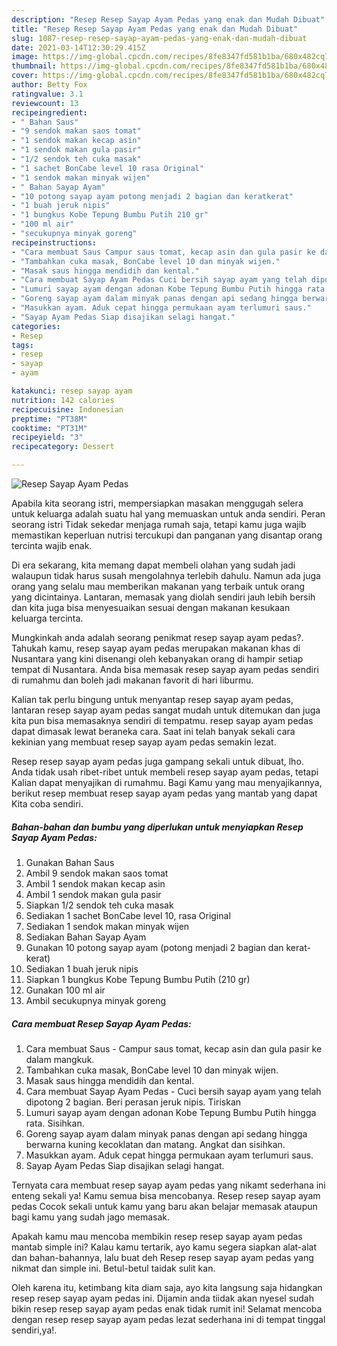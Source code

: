 ```yaml
---
description: "Resep Resep Sayap Ayam Pedas yang enak dan Mudah Dibuat"
title: "Resep Resep Sayap Ayam Pedas yang enak dan Mudah Dibuat"
slug: 1087-resep-resep-sayap-ayam-pedas-yang-enak-dan-mudah-dibuat
date: 2021-03-14T12:30:29.415Z
image: https://img-global.cpcdn.com/recipes/8fe8347fd581b1ba/680x482cq70/resep-sayap-ayam-pedas-foto-resep-utama.jpg
thumbnail: https://img-global.cpcdn.com/recipes/8fe8347fd581b1ba/680x482cq70/resep-sayap-ayam-pedas-foto-resep-utama.jpg
cover: https://img-global.cpcdn.com/recipes/8fe8347fd581b1ba/680x482cq70/resep-sayap-ayam-pedas-foto-resep-utama.jpg
author: Betty Fox
ratingvalue: 3.1
reviewcount: 13
recipeingredient:
- " Bahan Saus"
- "9 sendok makan saos tomat"
- "1 sendok makan kecap asin"
- "1 sendok makan gula pasir"
- "1/2 sendok teh cuka masak"
- "1 sachet BonCabe level 10 rasa Original"
- "1 sendok makan minyak wijen"
- " Bahan Sayap Ayam"
- "10 potong sayap ayam potong menjadi 2 bagian dan keratkerat"
- "1 buah jeruk nipis"
- "1 bungkus Kobe Tepung Bumbu Putih 210 gr"
- "100 ml air"
- "secukupnya minyak goreng"
recipeinstructions:
- "Cara membuat Saus Campur saus tomat, kecap asin dan gula pasir ke dalam mangkuk."
- "Tambahkan cuka masak, BonCabe level 10 dan minyak wijen."
- "Masak saus hingga mendidih dan kental."
- "Cara membuat Sayap Ayam Pedas Cuci bersih sayap ayam yang telah dipotong 2 bagian. Beri perasan jeruk nipis. Tiriskan"
- "Lumuri sayap ayam dengan adonan Kobe Tepung Bumbu Putih hingga rata. Sisihkan."
- "Goreng sayap ayam dalam minyak panas dengan api sedang hingga berwarna kuning kecoklatan dan matang. Angkat dan sisihkan."
- "Masukkan ayam. Aduk cepat hingga permukaan ayam terlumuri saus."
- "Sayap Ayam Pedas Siap disajikan selagi hangat."
categories:
- Resep
tags:
- resep
- sayap
- ayam

katakunci: resep sayap ayam 
nutrition: 142 calories
recipecuisine: Indonesian
preptime: "PT38M"
cooktime: "PT31M"
recipeyield: "3"
recipecategory: Dessert

---
```



![Resep Sayap Ayam Pedas](https://img-global.cpcdn.com/recipes/8fe8347fd581b1ba/680x482cq70/resep-sayap-ayam-pedas-foto-resep-utama.jpg)

Apabila kita seorang istri, mempersiapkan masakan menggugah selera untuk keluarga adalah suatu hal yang memuaskan untuk anda sendiri. Peran seorang istri Tidak sekedar menjaga rumah saja, tetapi kamu juga wajib memastikan keperluan nutrisi tercukupi dan panganan yang disantap orang tercinta wajib enak.

Di era  sekarang, kita memang dapat membeli olahan yang sudah jadi walaupun tidak harus susah mengolahnya terlebih dahulu. Namun ada juga orang yang selalu mau memberikan makanan yang terbaik untuk orang yang dicintainya. Lantaran, memasak yang diolah sendiri jauh lebih bersih dan kita juga bisa menyesuaikan sesuai dengan makanan kesukaan keluarga tercinta. 



Mungkinkah anda adalah seorang penikmat resep sayap ayam pedas?. Tahukah kamu, resep sayap ayam pedas merupakan makanan khas di Nusantara yang kini disenangi oleh kebanyakan orang di hampir setiap tempat di Nusantara. Anda bisa memasak resep sayap ayam pedas sendiri di rumahmu dan boleh jadi makanan favorit di hari liburmu.

Kalian tak perlu bingung untuk menyantap resep sayap ayam pedas, lantaran resep sayap ayam pedas sangat mudah untuk ditemukan dan juga kita pun bisa memasaknya sendiri di tempatmu. resep sayap ayam pedas dapat dimasak lewat beraneka cara. Saat ini telah banyak sekali cara kekinian yang membuat resep sayap ayam pedas semakin lezat.

Resep resep sayap ayam pedas juga gampang sekali untuk dibuat, lho. Anda tidak usah ribet-ribet untuk membeli resep sayap ayam pedas, tetapi Kalian dapat menyajikan di rumahmu. Bagi Kamu yang mau menyajikannya, berikut resep membuat resep sayap ayam pedas yang mantab yang dapat Kita coba sendiri.

<!--inarticleads1-->

##### Bahan-bahan dan bumbu yang diperlukan untuk menyiapkan Resep Sayap Ayam Pedas:

1. Gunakan  Bahan Saus
1. Ambil 9 sendok makan saos tomat
1. Ambil 1 sendok makan kecap asin
1. Ambil 1 sendok makan gula pasir
1. Siapkan 1/2 sendok teh cuka masak
1. Sediakan 1 sachet BonCabe level 10, rasa Original
1. Sediakan 1 sendok makan minyak wijen
1. Sediakan  Bahan Sayap Ayam
1. Gunakan 10 potong sayap ayam (potong menjadi 2 bagian dan kerat-kerat)
1. Sediakan 1 buah jeruk nipis
1. Siapkan 1 bungkus Kobe Tepung Bumbu Putih (210 gr)
1. Gunakan 100 ml air
1. Ambil secukupnya minyak goreng




<!--inarticleads2-->

##### Cara membuat Resep Sayap Ayam Pedas:

1. Cara membuat Saus - Campur saus tomat, kecap asin dan gula pasir ke dalam mangkuk.
1. Tambahkan cuka masak, BonCabe level 10 dan minyak wijen.
1. Masak saus hingga mendidih dan kental.
1. Cara membuat Sayap Ayam Pedas - Cuci bersih sayap ayam yang telah dipotong 2 bagian. Beri perasan jeruk nipis. Tiriskan
1. Lumuri sayap ayam dengan adonan Kobe Tepung Bumbu Putih hingga rata. Sisihkan.
1. Goreng sayap ayam dalam minyak panas dengan api sedang hingga berwarna kuning kecoklatan dan matang. Angkat dan sisihkan.
1. Masukkan ayam. Aduk cepat hingga permukaan ayam terlumuri saus.
1. Sayap Ayam Pedas Siap disajikan selagi hangat.




Ternyata cara membuat resep sayap ayam pedas yang nikamt sederhana ini enteng sekali ya! Kamu semua bisa mencobanya. Resep resep sayap ayam pedas Cocok sekali untuk kamu yang baru akan belajar memasak ataupun bagi kamu yang sudah jago memasak.

Apakah kamu mau mencoba membikin resep resep sayap ayam pedas mantab simple ini? Kalau kamu tertarik, ayo kamu segera siapkan alat-alat dan bahan-bahannya, lalu buat deh Resep resep sayap ayam pedas yang nikmat dan simple ini. Betul-betul taidak sulit kan. 

Oleh karena itu, ketimbang kita diam saja, ayo kita langsung saja hidangkan resep resep sayap ayam pedas ini. Dijamin anda tiidak akan nyesel sudah bikin resep resep sayap ayam pedas enak tidak rumit ini! Selamat mencoba dengan resep resep sayap ayam pedas lezat sederhana ini di tempat tinggal sendiri,ya!.


